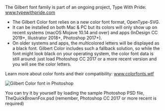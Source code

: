 The Gilbert font family is part of an ongoing project, Type With Pride: www.typewithpride.com

- The Gilbert Color font relies on a new color font format, OpenType-SVG.
- It can be installed on both Mac & PC but its colors will only show up on recent systems (macOS Mojave 10.14 and over) and apps (InDesign CC 2019+, Illustrator 2018+, Photoshop 2017+).
- On older systems and apps, the multicolored letters will be displayed as a black font. Gilbert Color includes such a fallback solution, so while the font might look black on your operating system, the color font data is still around: just load Photoshop CC 2017 or a more recent version and you will see the color letters.

Learn more about color fonts and their compatibility: www.colorfonts.wtf

![Gilbert Color font in Photoshop](gilbert-in-photoshop.png)

You can try it by yourself by loading the sample Photoshop PSD file, TheQuickBrownFox.psd (remember, Photoshop CC 2017 or more recent is required)